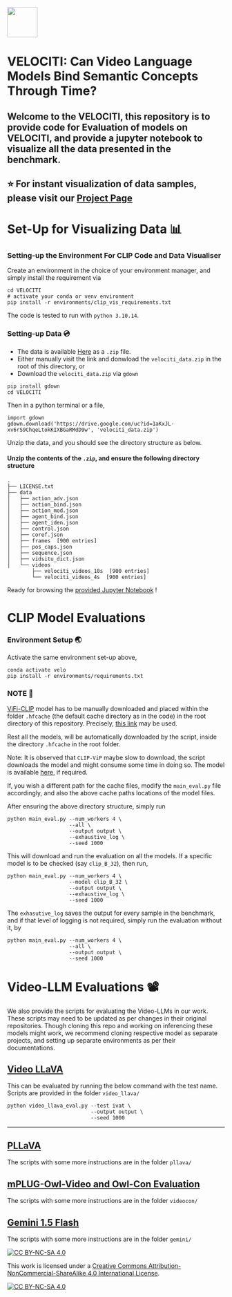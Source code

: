 <img src="assets/run.ico" width=70 height=70/> 

# VELOCITI: Can Video Language Models Bind Semantic Concepts Through Time?


## Welcome to the VELOCITI, this repository is to provide code for Evaluation of models on VELOCITI, and provide a jupyter notebook to visualize all the data presented in the benchmark.

## ⭐️ For instant visualization of data samples, please visit our [Project Page](https://katha-ai.github.io/projects/velociti/)


# Set-Up for Visualizing Data 📊

### Setting-up the Environment For CLIP Code and Data Visualiser
Create an environment in the choice of your environment manager, and simply install the requirement via
```
cd VELOCITI
# activate your conda or venv environment
pip install -r environments/clip_vis_requirements.txt
```
The code is tested to run with `python 3.10.14`.

### Setting-up Data 💿

- The data is available [Here](https://drive.google.com/file/d/1aKxJL-xv6rS9ChqeLtokKIXBGaRMdD9w/view?usp=sharing) as a `.zip` file.
- Either manually visit the link and donwload the `velociti_data.zip` in the root of this directory, or
- Download the `velociti_data.zip` via `gdown`

```
pip install gdown
cd VELOCITI
```
Then in a python terminal or a file,

```
import gdown
gdown.download('https://drive.google.com/uc?id=1aKxJL-xv6rS9ChqeLtokKIXBGaRMdD9w', 'velociti_data.zip')
```

Unzip the data, and you should see the directory structure as below.

#### Unzip the contents of the `.zip`, and ensure the following directory structure

```
.
├── LICENSE.txt
├── data
│   ├── action_adv.json
│   ├── action_bind.json
│   ├── action_mod.json
│   ├── agent_bind.json
│   ├── agent_iden.json
│   ├── control.json
│   ├── coref.json
│   ├── frames  [900 entries]
│   ├── pos_caps.json
│   ├── sequence.json
│   ├── vidsitu_dict.json
│   └── videos
        ├── velociti_videos_10s  [900 entries]
        └── velociti_videos_4s  [900 entries]
```


Ready for browsing the [provided Jupyter Notebook](data_explore.ipynb) !


# CLIP Model Evaluations

### Environment Setup 🌏

Activate the same environment set-up above,

```
conda activate velo
pip install -r environments/requirements.txt
```

### NOTE 🔔
 
[ViFi-CLIP](https://github.com/muzairkhattak/ViFi-CLIP) model has to be manually downloaded and placed within the folder `.hfcache` (the default cache directory as in the code) in the root directory of this repository. Precisely, [this link](https://mbzuaiac-my.sharepoint.com/personal/uzair_khattak_mbzuai_ac_ae/_layouts/15/onedrive.aspx?id=%2Fpersonal%2Fuzair%5Fkhattak%5Fmbzuai%5Fac%5Fae%2FDocuments%2Fvifi%5Fclip%5Fweights%2Fzero%5Fshot%5Fweights%2Fvifi%5Fclip%5F10%5Fepochs%5Fk400%5Ffull%5Ffinetuned%2Epth&parent=%2Fpersonal%2Fuzair%5Fkhattak%5Fmbzuai%5Fac%5Fae%2FDocuments%2Fvifi%5Fclip%5Fweights%2Fzero%5Fshot%5Fweights&ga=1) may be used.

Rest all the models, will be automatically downloaded by the script, inside the directory `.hfcache` in the root folder. 

Note: It is observed that `CLIP-ViP` maybe slow to download, the script downloads the model and might consume some time in doing so. The model is available [here](https://github.com/microsoft/XPretrain/tree/main/CLIP-ViP), if required.

If, you wish a different path for the cache files, modify the  `main_eval.py` file accordingly, and also the above cache paths locations of the model files.

After ensuring the above directory structure, simply run

```
python main_eval.py --num_workers 4 \
                    --all \
                    --output output \ 
                    --exhaustive_log \
                    --seed 1000

```

This will download and run the evaluation on all the models.
If a specific model is to be checked (say `clip_B_32`), then run,

```
python main_eval.py --num_workers 4 \
                    --model clip_B_32 \
                    --output output \ 
                    --exhaustive_log \
                    --seed 1000

```

The `exhasutive_log` saves the output for every sample in the benchmark, and if that level of logging is not required, simply run the evaluation without it, by 


```
python main_eval.py --num_workers 4 \
                    --all \
                    --output output \ 
                    --seed 1000

```

# Video-LLM Evaluations 📽️

We also provide the scripts for evaluating the Video-LLMs in our work. These scripts may need to be updated as per changes in their original repositories. Though cloning this repo and working on inferencing these models might work, we recommend cloning respective model as separate projects, and setting up separate environments as per their documentations.


## [Video LLaVA](https://github.com/PKU-YuanGroup/Video-LLaVA)
This can be evaluated by running the below command with the test name. Scripts are provided in the folder `video_llava/`

```
python video_llava_eval.py --test ivat \
                           --output output \
                           --seed 1000

```

<hr>

## [PLLaVA](https://github.com/magic-research/PLLaVA)
The scripts with some more instructions are in the folder `pllava/`

## [mPLUG-Owl-Video and Owl-Con Evaluation](https://github.com/Hritikbansal/videocon)
The scripts with some more instructions are in the folder `videocon/`

## [Gemini 1.5 Flash](https://deepmind.google/technologies/gemini/flash/)
The scripts with some more instructions are in the folder `gemini/`


[![CC BY-NC-SA 4.0][cc-by-nc-sa-shield]][cc-by-nc-sa]

This work is licensed under a
[Creative Commons Attribution-NonCommercial-ShareAlike 4.0 International License][cc-by-nc-sa].

[![CC BY-NC-SA 4.0][cc-by-nc-sa-image]][cc-by-nc-sa]

[cc-by-nc-sa]: http://creativecommons.org/licenses/by-nc-sa/4.0/
[cc-by-nc-sa-image]: https://licensebuttons.net/l/by-nc-sa/4.0/88x31.png
[cc-by-nc-sa-shield]: https://img.shields.io/badge/License-CC%20BY--NC--SA%204.0-lightgrey.svg

